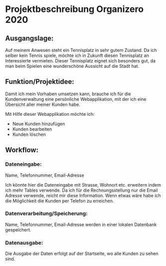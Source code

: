 # Projektbeschreibung Organizero 2020

## Ausgangslage:
Auf meinem Anwesen steht ein Tennisplatz in sehr gutem Zustand. Da ich selber kein Tennis spiele, möchte ich in Zukunft diesen Tennisplatz an Interessierte vermieten. Dieser Tennisplatz eignet sich besonders gut, da man beim Spielen eine wunderschöne Aussicht auf die Stadt hat.

## Funktion/Projektidee:
Damit ich mein Vorhaben umsetzen kann, brauche ich für die Kundenverwaltung eine persönliche Webapplikation, mit der ich eine Übersicht aller meiner Kunden habe.

Mit Hilfe dieser Webapplikation möchte ich:
* Neue Kunden hinzufügen
* Kunden bearbeiten
* Kunden löschen

## Workflow:
### Dateneingabe:
Name, Telefonnummer, Email-Adresse

Ich könnte hier die Dateneingabe mit Strasse, Wohnort etc. erweitern indem ich mehr Tables verwende.
Da ich für die Rechnungsstellung nur die Email Adresse verwende, reicht mir diese Information.
Wenn etwas wäre habe ich die Möglichkeit die Kunden per Telefon zu erreichen.


### Datenverarbeitung/Speicherung:
Name, Telefonnummer, Email-Adresse werden in einer lokalen Datenbank gespeichert.

### Datenausgabe:
Die Ausgabe der Daten erfolgt auf der Startseite, wo alle Kunden zu sehen sind.